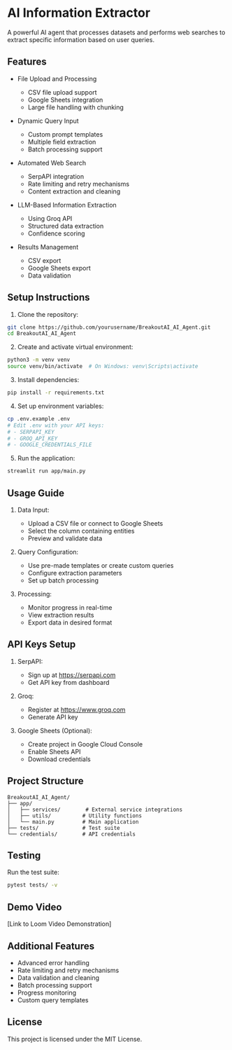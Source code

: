 
# AI Information Extractor

A powerful AI agent that processes datasets and performs web searches to extract specific information based on user queries.

## Features

- File Upload and Processing
  - CSV file upload support
  - Google Sheets integration
  - Large file handling with chunking
  
- Dynamic Query Input
  - Custom prompt templates
  - Multiple field extraction
  - Batch processing support

- Automated Web Search
  - SerpAPI integration
  - Rate limiting and retry mechanisms
  - Content extraction and cleaning

- LLM-Based Information Extraction
  - Using Groq API
  - Structured data extraction
  - Confidence scoring
  
- Results Management
  - CSV export
  - Google Sheets export
  - Data validation

## Setup Instructions

1. Clone the repository:
```bash
git clone https://github.com/yourusername/BreakoutAI_AI_Agent.git
cd BreakoutAI_AI_Agent
```

2. Create and activate virtual environment:
```bash
python3 -m venv venv
source venv/bin/activate  # On Windows: venv\Scripts\activate
```

3. Install dependencies:
```bash
pip install -r requirements.txt
```

4. Set up environment variables:
```bash
cp .env.example .env
# Edit .env with your API keys:
# - SERPAPI_KEY
# - GROQ_API_KEY
# - GOOGLE_CREDENTIALS_FILE
```

5. Run the application:
```bash
streamlit run app/main.py
```

## Usage Guide

1. Data Input:
   - Upload a CSV file or connect to Google Sheets
   - Select the column containing entities
   - Preview and validate data

2. Query Configuration:
   - Use pre-made templates or create custom queries
   - Configure extraction parameters
   - Set up batch processing

3. Processing:
   - Monitor progress in real-time
   - View extraction results
   - Export data in desired format

## API Keys Setup

1. SerpAPI:
   - Sign up at https://serpapi.com
   - Get API key from dashboard

2. Groq:
   - Register at https://www.groq.com
   - Generate API key

3. Google Sheets (Optional):
   - Create project in Google Cloud Console
   - Enable Sheets API
   - Download credentials

## Project Structure
```
BreakoutAI_AI_Agent/
├── app/
│   ├── services/        # External service integrations
│   ├── utils/          # Utility functions
│   └── main.py         # Main application
├── tests/              # Test suite
└── credentials/        # API credentials
```

## Testing

Run the test suite:
```bash
pytest tests/ -v
```

## Demo Video

[Link to Loom Video Demonstration]

## Additional Features

- Advanced error handling
- Rate limiting and retry mechanisms
- Data validation and cleaning
- Batch processing support
- Progress monitoring
- Custom query templates

## License

This project is licensed under the MIT License.

